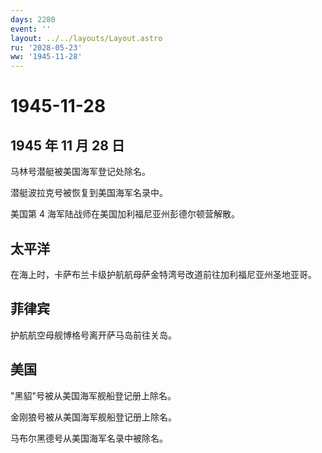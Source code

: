 ```yaml
---
days: 2280
event: ''
layout: ../../layouts/Layout.astro
ru: '2028-05-23'
ww: '1945-11-28'
---
```


# 1945-11-28

## 1945 年 11 月 28 日

马林号潜艇被美国海军登记处除名。

潜艇波拉克号被恢复到美国海军名录中。

美国第 4 海军陆战师在美国加利福尼亚州彭德尔顿营解散。

## 太平洋

在海上时，卡萨布兰卡级护航航母萨金特湾号改道前往加利福尼亚州圣地亚哥。

## 菲律宾

护航航空母舰博格号离开萨马岛前往关岛。

## 美国

"黑貂"号被从美国海军舰船登记册上除名。

金刚狼号被从美国海军舰船登记册上除名。

马布尔黑德号从美国海军名录中被除名。